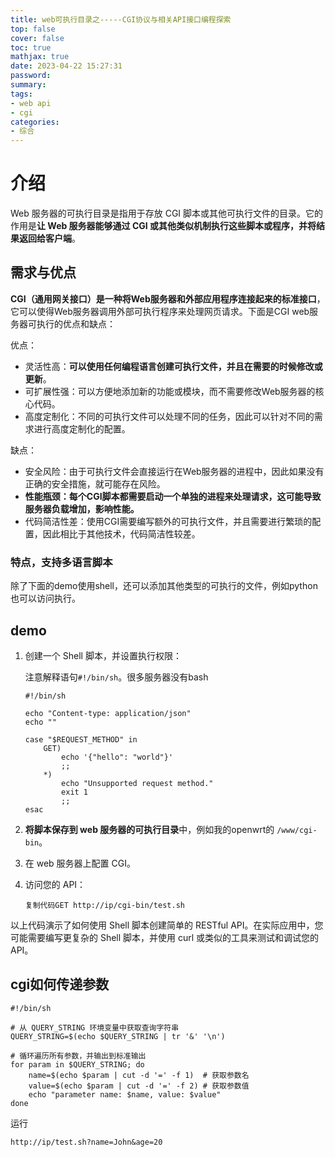 ```yaml
---
title: web可执行目录之-----CGI协议与相关API接口编程探索
top: false
cover: false
toc: true
mathjax: true
date: 2023-04-22 15:27:31
password:
summary:
tags:
- web api
- cgi
categories:
- 综合
---
```




# 介绍

Web 服务器的可执行目录是指用于存放 CGI 脚本或其他可执行文件的目录。它的作用是**让 Web 服务器能够通过 CGI 或其他类似机制执行这些脚本或程序，并将结果返回给客户端**。

## 需求与优点



**CGI（通用网关接口）是一种将Web服务器和外部应用程序连接起来的标准接口**，它可以使得Web服务器调用外部可执行程序来处理网页请求。下面是CGI web服务器可执行的优点和缺点：

优点：

- 灵活性高：**可以使用任何编程语言创建可执行文件，并且在需要的时候修改或更新**。
- 可扩展性强：可以方便地添加新的功能或模块，而不需要修改Web服务器的核心代码。
- 高度定制化：不同的可执行文件可以处理不同的任务，因此可以针对不同的需求进行高度定制化的配置。

缺点：

- 安全风险：由于可执行文件会直接运行在Web服务器的进程中，因此如果没有正确的安全措施，就可能存在风险。
- **性能瓶颈：每个CGI脚本都需要启动一个单独的进程来处理请求，这可能导致服务器负载增加，影响性能。**
- 代码简洁性差：使用CGI需要编写额外的可执行文件，并且需要进行繁琐的配置，因此相比于其他技术，代码简洁性较差。



### 特点，支持多语言脚本

除了下面的demo使用shell，还可以添加其他类型的可执行的文件，例如python也可以访问执行。



## demo

1. 创建一个 Shell 脚本，并设置执行权限：

   注意解释语句`#!/bin/sh`。很多服务器没有bash

   ```
   #!/bin/sh
   
   echo "Content-type: application/json"
   echo ""
   
   case "$REQUEST_METHOD" in
       GET)
           echo '{"hello": "world"}'
           ;;
       *)
           echo "Unsupported request method."
           exit 1
           ;;
   esac
   ```

2. **将脚本保存到 web 服务器的可执行目录**中，例如我的openwrt的 `/www/cgi-bin`。

3. 在 web 服务器上配置 CGI。

4. 访问您的 API：

   ```
   复制代码GET http://ip/cgi-bin/test.sh
   ```

以上代码演示了如何使用 Shell 脚本创建简单的 RESTful API。在实际应用中，您可能需要编写更复杂的 Shell 脚本，并使用 curl 或类似的工具来测试和调试您的 API。



## cgi如何传递参数

```
#!/bin/sh

# 从 QUERY_STRING 环境变量中获取查询字符串
QUERY_STRING=$(echo $QUERY_STRING | tr '&' '\n')

# 循环遍历所有参数，并输出到标准输出
for param in $QUERY_STRING; do
    name=$(echo $param | cut -d '=' -f 1)  # 获取参数名
    value=$(echo $param | cut -d '=' -f 2) # 获取参数值
    echo "parameter name: $name, value: $value"
done

```

运行

```
http://ip/test.sh?name=John&age=20 
```

